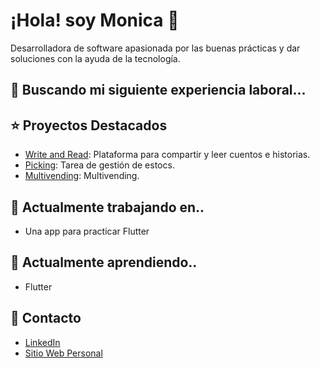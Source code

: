 # ¡Hola! soy Monica 👋
Desarrolladora de software apasionada por las buenas prácticas y dar soluciones con la ayuda de la tecnología.
## 👯 Buscando mi siguiente experiencia laboral...

## ⭐️ Proyectos Destacados
- [Write and Read](https://github.com/demateu/write_and_read): Plataforma para compartir y leer cuentos e historias.
- [Picking](https://github.com/demateu/picking): Tarea de gestión de estocs.
- [Multivending](https://github.com/demateu/multivending): Multivending.

## 🔭 Actualmente trabajando en..
- Una app para practicar Flutter

## 🌱  Actualmente aprendiendo..
- Flutter

## 💬 Contacto
- [LinkedIn](enlace-a-tu-perfil-de-LinkedIn)
- [Sitio Web Personal](enlace-a-tu-sitio-web-personal)

<!--
**demateu/demateu** is a ✨ _special_ ✨ repository because its `README.md` (this file) appears on your GitHub profile.
Here are some ideas to get you started:
- 🤔 I’m looking for help with ...
- 💬 Ask me about ...
- 📫 How to reach me: ...
- ⚡ Fun fact: ...
-->
